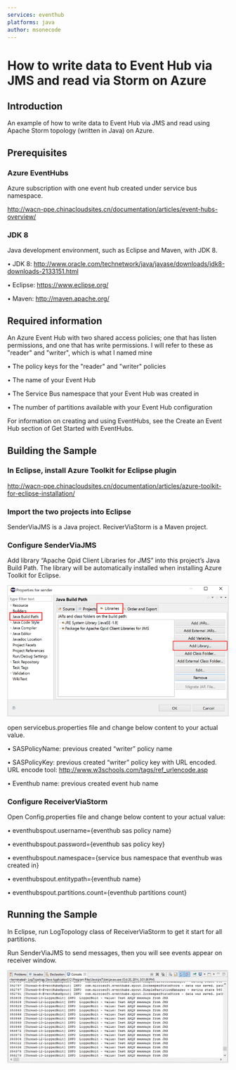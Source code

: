 ```yaml
---
services: eventhub
platforms: java
author: msonecode
---
```


# How to write data to Event Hub via JMS and read via Storm on Azure

## Introduction

An example of how to write data to Event Hub via JMS and read using Apache Storm topology (written in Java) on Azure.

## Prerequisites

### Azure EventHubs

Azure subscription with one event hub created under service bus namespace.

http://wacn-ppe.chinacloudsites.cn/documentation/articles/event-hubs-overview/  

### JDK 8

Java development environment, such as Eclipse and Maven, with JDK 8.

•	JDK 8: http://www.oracle.com/technetwork/java/javase/downloads/jdk8-downloads-2133151.html  

•	Eclipse: https://www.eclipse.org/

•	Maven: http://maven.apache.org/

## Required information

An Azure Event Hub with two shared access policies; one that has listen permissions, and one that has write permissions. I will refer to these as "reader" and "writer", which is what I named mine

•	The policy keys for the "reader" and "writer" policies

•	The name of your Event Hub

•	The Service Bus namespace that your Event Hub was created in

•	The number of partitions available with your Event Hub configuration

For information on creating and using EventHubs, see the Create an Event Hub section of Get Started with EventHubs.

## Building the Sample

### In Eclipse, install Azure Toolkit for Eclipse plugin

http://wacn-ppe.chinacloudsites.cn/documentation/articles/azure-toolkit-for-eclipse-installation/

### Import the two projects into Eclipse

SenderViaJMS is a Java project. ReciverViaStorm is a Maven project.

### Configure SenderViaJMS

Add library “Apache Qpid Client Libraries for JMS” into this project’s Java Build Path. The library will be automatically installed when installing Azure Toolkit for Eclipse.

<img src="https://github.com/Azure-Samples/event-hubs-java-storm-sender-jms-receiver/blob/master/Images/1.png">

open servicebus.properties file and change below content to your actual value.

•	SASPolicyName: previous created “writer” policy name

•	SASPolicyKey: previous created “writer” policy key with URL encoded. URL encode tool: http://www.w3schools.com/tags/ref_urlencode.asp

•	Eventhub name: previous created event hub name

### Configure ReceiverViaStorm

Open Config.properties file and change below content to your actual value:

•	eventhubspout.username={eventhub sas policy name}

•	eventhubspout.password={eventhub sas policy key}

•	eventhubspout.namespace={service bus namespace that eventhub was created in}

•	eventhubspout.entitypath={eventhub name}

•	eventhubspout.partitions.count={eventhub partitions count}

## Running the Sample

In Eclipse, run LogTopology class of ReceiverViaStorm to get it start for all partitions.

Run SenderViaJMS to send messages, then you will see events appear on receiver window.

<img src="https://github.com/Azure-Samples/event-hubs-java-storm-sender-jms-receiver/blob/master/Images/2.png">
